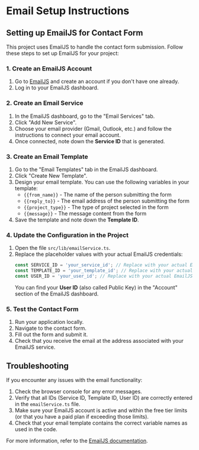 # Email Setup Instructions

## Setting up EmailJS for Contact Form

This project uses EmailJS to handle the contact form submission. Follow these steps to set up EmailJS for your project:

### 1. Create an EmailJS Account

1. Go to [EmailJS](https://www.emailjs.com/) and create an account if you don't have one already.
2. Log in to your EmailJS dashboard.

### 2. Create an Email Service

1. In the EmailJS dashboard, go to the "Email Services" tab.
2. Click "Add New Service".
3. Choose your email provider (Gmail, Outlook, etc.) and follow the instructions to connect your email account.
4. Once connected, note down the **Service ID** that is generated.

### 3. Create an Email Template

1. Go to the "Email Templates" tab in the EmailJS dashboard.
2. Click "Create New Template".
3. Design your email template. You can use the following variables in your template:
   - `{{from_name}}` - The name of the person submitting the form
   - `{{reply_to}}` - The email address of the person submitting the form
   - `{{project_type}}` - The type of project selected in the form
   - `{{message}}` - The message content from the form
4. Save the template and note down the **Template ID**.

### 4. Update the Configuration in the Project

1. Open the file `src/lib/emailService.ts`.
2. Replace the placeholder values with your actual EmailJS credentials:
   ```typescript
   const SERVICE_ID = 'your_service_id'; // Replace with your actual EmailJS service ID
   const TEMPLATE_ID = 'your_template_id'; // Replace with your actual EmailJS template ID
   const USER_ID = 'your_user_id'; // Replace with your actual EmailJS user ID
   ```
   You can find your **User ID** (also called Public Key) in the "Account" section of the EmailJS dashboard.

### 5. Test the Contact Form

1. Run your application locally.
2. Navigate to the contact form.
3. Fill out the form and submit it.
4. Check that you receive the email at the address associated with your EmailJS service.

## Troubleshooting

If you encounter any issues with the email functionality:

1. Check the browser console for any error messages.
2. Verify that all IDs (Service ID, Template ID, User ID) are correctly entered in the `emailService.ts` file.
3. Make sure your EmailJS account is active and within the free tier limits (or that you have a paid plan if exceeding those limits).
4. Check that your email template contains the correct variable names as used in the code.

For more information, refer to the [EmailJS documentation](https://www.emailjs.com/docs/).